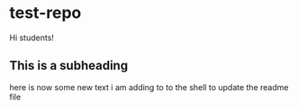 # test-repo

Hi students!

## This is a subheading 

here is now some new text i am adding to to the shell to update the readme file
